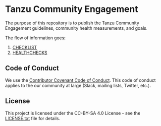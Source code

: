 # Tanzu Community Engagement

The purpose of this repository is to publish the Tanzu Community Engagement
guidelines, community health measurements, and goals.

The flow of information goes:

1. [CHECKLIST](CHECKLIST.md)
1. [HEALTHCHECKS](HEALTHCHECKS.md)

## Code of Conduct

We use the [Contributor Covenant Code of Conduct](CODE_OF_CONDUCT.md).
This code of conduct applies to the our community at large (Slack, mailing lists, Twitter, etc.).

## License

This project is licensed under the CC-BY-SA 4.0 License - see the [LICENSE.txt](LICENSE.txt) file for details.
